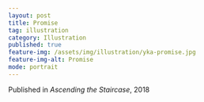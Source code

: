 ```yaml
---
layout: post
title: Promise
tag: illustration
category: Illustration
published: true
feature-img: /assets/img/illustration/yka-promise.jpg
feature-img-alt: Promise
mode: portrait
---
```


Published in *Ascending the Staircase*, 2018
